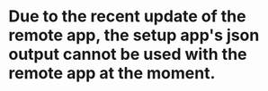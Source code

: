# Due to the recent update of the remote app, the setup app's json output cannot be used with the remote app at the moment.
